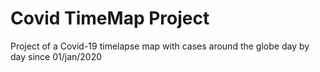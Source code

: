 # Covid TimeMap Project
Project of a Covid-19 timelapse map with cases around the globe day by day since 01/jan/2020
